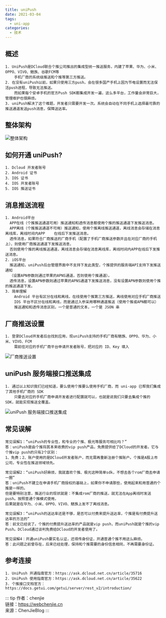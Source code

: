 ```yaml
---
title: uniPush
date: 2021-03-04
tags:
  - uni-app
categories:
  - 技术
---
```


## 概述

    1. UniPush是DCloud联合个推公司推出的集成型统一推送服务，内建了苹果、华为、小米、OPPO、VIVO、魅族、谷歌FCM等
        手机厂商的系统级推送和个推等第三方推送。
    2. 在没有uniPush以前，如果只使用三方push，会在很多国产手机上因为节电设置而无法保活push进程，导致无法推送。
        而如果每个安卓手机的官方Push SDK都集成开发一遍，这么多平台，工作量会非常巨大，管理维护也很麻烦。
    3. uniPush解决了这个难题，开发者只需要开发一次。系统会自动在不同手机上选择最可靠的推送通道发送push消息，保障送达率。

## 整体架构

![整体架构](https://vkceyugu.cdn.bspapp.com/VKCEYUGU-e1adcd38-dd22-458d-a547-6e4ff9b727c3/0c476449-b5a2-4c30-9bfe-82d3534db6b5.png)

## 如何开通 uniPush?

    1. Dcloud 开发者账号
    2. Android 证书
    3. IOS 证书
    4. IOS 开发者账号
    5. IOS 推送证书

## 消息推送流程

    1. Android平台
      APP在线（个推推送通道可用）推送通知和透传消息都使用个推的推送通道下发推送消息。
      APP离线（个推推送通道不可用）推送通知，使用个推离线推送通道，离线消息会存储在消息离线库，离线时间内APP	在线后下发推送消息。
      透传消息，如果符合厂商推送的厂商手机（配置了手机厂商推送参数并且在对应厂商的手机上），则使用厂商推送通道下发推送消息，
      否则使用个推的离线推送通道，离线消息会存储在消息离线库，离线时间内APP在线后下发推送消息。
    2. iOS平台
      推送通知，uniPush后台管理界面中不支持下发此类型，个推提供的服务端API支持下发推送通知
      （设置APN参数则通过苹果的APNS通道，否则使用个推通道）。
      透传消息，设置APN参数则通过苹果的APNS通道下发推送消息，没有设置APN参数则使用个推的推送通道下发。
    3. 简单理解
        Android 平台有区分在线和离线，在线使用个推第三方推送，离线使用对应手机厂商推送
        IOS 平台不区分在线和离线，而是通过入参采用哪种通道推送（使用个推或APN都可以）
        推送通知和透传消息区别，一个是普通的文本，一个是 JSON 串

## 厂商推送设置

    1. 登录DCloud开发者后台找到应用，现uniPush支持的手机厂商有魅族、OPPO、华为、小米、VIVO、FCM
        需前往对应的手机厂商平台申请开发者账号，把对应的 ID、Key 填入

![厂商推送设置](https://vkceyugu.cdn.bspapp.com/VKCEYUGU-e1adcd38-dd22-458d-a547-6e4ff9b727c3/6fc737ed-5c07-43bf-8a4a-a98ac1f01309.png)

## uniPush 服务端接口推送集成

    1. 通过以上知识我们已经知道，要么使用个推要么使用手机厂商，而 uni-app 已帮我们集成了其他手机厂商的 SDK
        只要去对应的手机厂商申请开发者进行配置就可以，也就是说我们只要去集成个推的 SDK，就能实现推送全覆盖。

![uniPush 服务端接口推送集成](https://vkceyugu.cdn.bspapp.com/VKCEYUGU-e1adcd38-dd22-458d-a547-6e4ff9b727c3/ad54ec29-318b-4d62-a592-a0a4004af19a.png)

## 常见误解

    常见误解1：“uniPush的专业性，和专业的个推、极光等服务可相比吗？”
    答：uniPush是由个推将其本来收费的vip push产品，免费提供给了DCloud的开发者。它与个推vip push的只有2个区别：
    1、免费；2、账户使用的是DCloud开发者账户，而无需再重新注册个推账户。个推是A股上市公司，专业性在推送领域领先。

    常见误解2：“uniPush好麻烦，我就喜欢个推、极光这种简单sdk，不想去各个rom厂商去申请一圈”
    答：uniPush不建立在申请手机厂商授权的基础上，如果你不申请那些，使用起来和用普通的个推是一样的。
    但是要特别注意，推送行业的现状就是：不集成rom厂商的推送，就无法在App离线时发送push。按照普通个推模式使用，
    后果就是在华为、小米、OPPO、VIVO、魅族上发不了离线消息。

    常见误解3：“uniPush的送达率还是不够，是否可以付费来提升送达率，个推是有付费提升送达率的方法的”
    答：前文已经说了。个推的付费提升送达率的产品就是vip push，而uniPush就是个推的vip Push。DCloud通过谈判免费给DCloud的开发者使用了。

    常见误解4：开通uniPush要实名认证，还得传身份证，开通普通个推不用这么麻烦。
    答：此问题之前曾存在，后来已经处理，保持和个推需要的身份信息相同，不再需要身份证。

## 参考连接

    1. UniPush 开通指南官方：https://ask.dcloud.net.cn/article/35716
    2. UniPush 使用指南官方：https://ask.dcloud.net.cn/article/35622
    3. 个推接口文档官方：https://docs.getui.com/getui/server/rest_v2/introduction/

::: tip
作者：chenjie <br>
链接：https://webchenjie.cn <br>
来源：ChenJieBlog
:::
